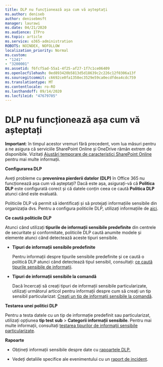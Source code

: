 ```yaml
---
title: DLP nu funcționează așa cum vă așteptați
ms.author: deniseb
author: denisebmsft
manager: laurawi
ms.date: 04/21/2020
ms.audience: ITPro
ms.topic: article
ms.service: o365-administration
ROBOTS: NOINDEX, NOFOLLOW
localization_priority: Normal
ms.custom:
- "1241"
- "3200001"
ms.assetid: f6fcf5ad-55a1-4f25-af27-1f7c1ce06409
ms.openlocfilehash: 0ed893420b5813d5d18639c2c226c12f0306a13f
ms.sourcegitcommit: c6692ce0fa1358ec3529e59ca0ecdfdea4cdc759
ms.translationtype: MT
ms.contentlocale: ro-RO
ms.lasthandoff: 09/14/2020
ms.locfileid: "47679705"
---
```

# <a name="dlp-not-working-as-expected"></a>DLP nu funcționează așa cum vă așteptați

**Important**: în timpul acestor vremuri fără precedent, vom lua măsuri pentru a ne asigura că serviciile SharePoint Online și OneDrive rămân extrem de disponibile. Vizitați [Ajustări temporare de caracteristici SharePoint Online](https://aka.ms/ODSPAdjustments) pentru mai multe informații.

 **Configurarea DLP**

Aveți probleme cu **prevenirea pierderii datelor (DLP)** în Office 365 nu funcționează așa cum vă așteptați? Dacă este așa, asigurați-vă că **Politica DLP** este configurată corect și că datele conțin ceea ce caută **Politica DLP** atunci când este evaluată.
  
Politicile DLP vă permit să identificați și să protejați informațiile sensibile din organizația dvs. Pentru a configura politicile DLP, utilizați informațiile de [aici](https://docs.microsoft.com/office365/securitycompliance/prevent-data-loss#set-up-dlp).
  
 **Ce caută politicile DLP**
  
Atunci când utilizați **tipurile de informații sensibile predefinite** din centrele de securitate și conformitate, politicile DLP caută anumite modele și elemente atunci când detectează aceste tipuri sensibile.
  
- **Tipuri de informații sensibile predefinite**

    Pentru informații despre tipurile sensibile predefinite și ce caută o politică DLP atunci când detectează tipul sensibil, consultați: [ce caută tipurile sensibile de informații](https://docs.microsoft.com/microsoft-365/compliance/sensitive-information-type-entity-definitions).

- **Tipuri de informații sensibile la comandă**

    Dacă încercați să creați tipuri de informații sensibile particularizate, utilizați următorul articol pentru informații despre cum să creați un tip sensibil particularizat: [Creați un tip de informații sensibile la comandă](https://docs.microsoft.com/microsoft-365/compliance/create-a-custom-sensitive-information-type).

**Testarea unei politici DLP**

Pentru a testa datele cu un tip de informație predefinit sau particularizat, utilizați opțiunea **tip test** **sub**  >  **Categorii informații sensibile**. Pentru mai multe informații, consultați [testarea tipurilor de informații sensibile particularizate](https://docs.microsoft.com/microsoft-365/compliance/create-a-custom-sensitive-information-type#create-custom-sensitive-information-types-in-the-security--compliance-center).

 **Rapoarte**
  
- Obțineți informații sensibile despre date cu [rapoartele DLP.](https://docs.microsoft.com/microsoft-365/compliance/data-loss-prevention-policies#dlp-reports)

- Vedeți detaliile specifice ale evenimentului cu un [raport de incident](https://docs.microsoft.com/microsoft-365/compliance/data-loss-prevention-policies#incident-reports).

